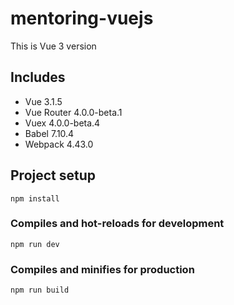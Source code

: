 # mentoring-vuejs

This is Vue 3 version

## Includes

- Vue 3.1.5
- Vue Router 4.0.0-beta.1
- Vuex 4.0.0-beta.4
- Babel 7.10.4
- Webpack 4.43.0


## Project setup
```
npm install
```

### Compiles and hot-reloads for development
```
npm run dev
```

### Compiles and minifies for production
```
npm run build
```

